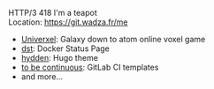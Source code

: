 HTTP/3 418 I'm a teapot <br>
Location: https://git.wadza.fr/me <br>

- [Univerxel](https://framagit.org/univerxel/univerxel): Galaxy down to atom online voxel game
- [dst](https://git.wadza.fr/me/dst): Docker Status Page
- [hydden](https://git.wadza.fr/me/hydden): Hugo theme
- [to be continuous](https://gitlab.com/to-be-continuous): GitLab CI templates
- and more...
